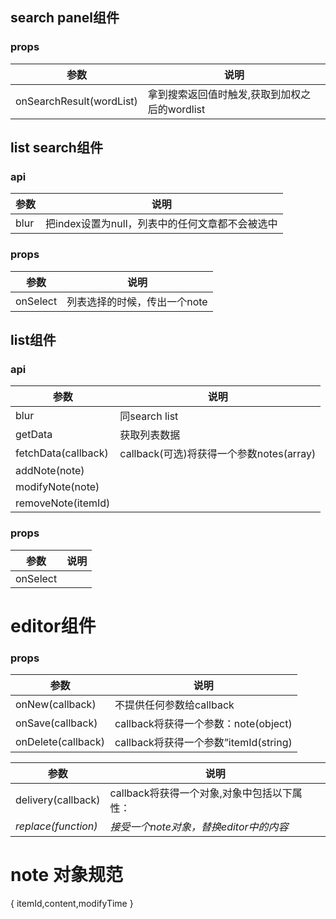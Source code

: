 ## search panel组件
### props

参数  | 说明
------- | -------------
onSearchResult(wordList)  | 拿到搜索返回值时触发,获取到加权之后的wordlist 

	
## list search组件
### api
参数  | 说明
------- | -------------
blur | 把index设置为null，列表中的任何文章都不会被选中 
	
### props
参数  | 说明
------- | -------------
onSelect | 列表选择的时候，传出一个note


## list组件
### api

参数  | 说明
------- | -------------
blur  | 同search list
getData  | 获取列表数据  
fetchData(callback) |callback(可选)将获得一个参数notes(array)
addNote(note) |
modifyNote(note) |
removeNote(itemId) |
### props
参数  | 说明
--- | -------------
onSelect  | 


# editor组件
### props  

参数  | 说明
--- | -------------
onNew(callback)|	不提供任何参数给callback
onSave(callback)|	callback将获得一个参数：note(object)
onDelete(callback) |callback将获得一个参数”itemId(string)

参数  | 说明
--- | -------------
delivery(callback)  | callback将获得一个对象,对象中包括以下属性：
_replace(function)_|_接受一个note对象，替换editor中的内容_

# note 对象规范
{ itemId,content,modifyTime }	
